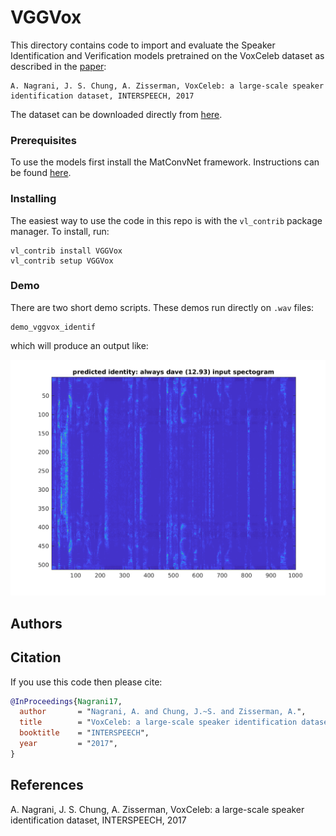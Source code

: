 # VGGVox

This directory contains code to import and evaluate the Speaker Identification and Verification models pretrained on the VoxCeleb dataset as described in the [paper](https://www.robots.ox.ac.uk/~vgg/publications/2017/Nagrani17/nagrani17.pdf): 

``` 
A. Nagrani, J. S. Chung, A. Zisserman, VoxCeleb: a large-scale speaker identification dataset, INTERSPEECH, 2017
``` 

The dataset can be downloaded directly from [here](http://www.robots.ox.ac.uk/~vgg/data/voxceleb/).

### Prerequisites

To use the models first install the MatConvNet framework.  Instructions can 
be found [here](http://www.vlfeat.org/matconvnet/).


### Installing

The easiest way to use the code in this repo is with the `vl_contrib` package 
manager.  To install, run:

```
vl_contrib install VGGVox
vl_contrib setup VGGVox
```

### Demo

There are two short demo scripts.  These demos run directly on `.wav` files:

```
demo_vggvox_identif
```
which will produce an output like:

![input-spectrogram](figs/demo_fig.png)


## Authors


## Citation
If you use this code then please cite:

```bibtex
@InProceedings{Nagrani17,
  author       = "Nagrani, A. and Chung, J.~S. and Zisserman, A.",
  title        = "VoxCeleb: a large-scale speaker identification dataset",
  booktitle    = "INTERSPEECH",
  year         = "2017",
}
```
## References
A. Nagrani, J. S. Chung, A. Zisserman, VoxCeleb: a large-scale speaker identification dataset, INTERSPEECH, 2017
